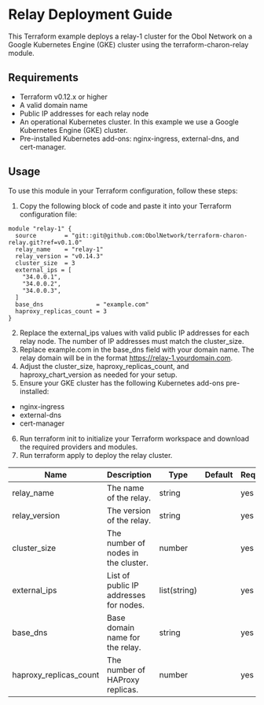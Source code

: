 # Relay Deployment Guide
This Terraform example deploys a relay-1 cluster for the Obol Network on a Google Kubernetes Engine (GKE) cluster using the terraform-charon-relay module.

## Requirements
- Terraform v0.12.x or higher
- A valid domain name
- Public IP addresses for each relay node
- An operational Kubernetes cluster. In this example we use a Google Kubernetes Engine (GKE) cluster.
- Pre-installed Kubernetes add-ons: nginx-ingress, external-dns, and cert-manager.

## Usage
To use this module in your Terraform configuration, follow these steps:

1. Copy the following block of code and paste it into your Terraform configuration file:

```hcl
module "relay-1" {
  source        = "git::git@github.com:ObolNetwork/terraform-charon-relay.git?ref=v0.1.0"
  relay_name    = "relay-1"
  relay_version = "v0.14.3"
  cluster_size  = 3
  external_ips = [
    "34.0.0.1",
    "34.0.0.2",
    "34.0.0.3",
  ]
  base_dns               = "example.com"
  haproxy_replicas_count = 3
}
```
2. Replace the external_ips values with valid public IP addresses for each relay node. The number of IP addresses must match the cluster_size.
3. Replace example.com in the base_dns field with your domain name. The relay domain will be in the format https://relay-1.yourdomain.com.
4. Adjust the cluster_size, haproxy_replicas_count, and haproxy_chart_version as needed for your setup.
5. Ensure your GKE cluster has the following Kubernetes add-ons pre-installed:
- nginx-ingress
- external-dns
- cert-manager
6. Run terraform init to initialize your Terraform workspace and download the required providers and modules.
7. Run terraform apply to deploy the relay cluster.

| Name   | Description  | Type  |  Default | Required  |
|---|---|---|---|---|
| relay_name  | The name of the relay.	  | string  |   | yes  |
| relay_version  | The version of the relay.	  | string  |	  | yes  |
| cluster_size  | The number of nodes in the cluster.	  | number  |  | yes  |
| external_ips  |	List of public IP addresses for nodes.  | list(string)	  |  | yes  |
| base_dns  | Base domain name for the relay.  | string  |   | yes  |
| haproxy_replicas_count  | The number of HAProxy replicas.	  | number  |   | yes  |
